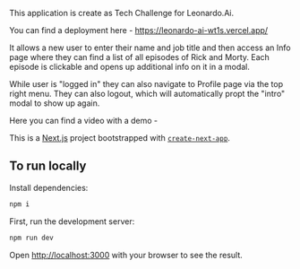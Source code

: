 This application is create as Tech Challenge for Leonardo.Ai.

You can find a deployment here - https://leonardo-ai-wt1s.vercel.app/

It allows a new user to enter their name and job title and then access an Info page where they can find a list of all episodes
of Rick and Morty. Each episode is clickable and opens up additional info on it in a modal.

While user is "logged in" they can also navigate to Profile page via the top right menu. They can also logout, which will automatically propt the "intro" modal to show up again.

Here you can find a video with a demo - 

This is a [Next.js](https://nextjs.org/) project bootstrapped with [`create-next-app`](https://github.com/vercel/next.js/tree/canary/packages/create-next-app).

## To run locally

Install dependencies:
```bash
npm i
```

First, run the development server:

```bash
npm run dev
```

Open [http://localhost:3000](http://localhost:3000) with your browser to see the result.
